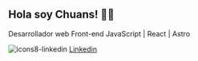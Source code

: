 ## Hola soy Chuans! 🚀😁
Desarrollador web Front-end JavaScript | React | Astro

![icons8-linkedin](https://github.com/user-attachments/assets/de0f64aa-1b1f-4c13-acea-cda59ffdabc7) [Linkedin](https://www.linkedin.com/in/juan-diego-acosta-liscano-821ba619a/)
